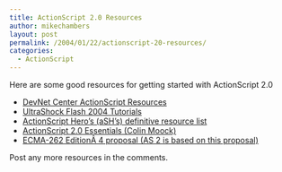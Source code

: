 ```yaml
---
title: ActionScript 2.0 Resources
author: mikechambers
layout: post
permalink: /2004/01/22/actionscript-20-resources/
categories:
  - ActionScript
---
```



Here are some good resources for getting started with ActionScript 2.0

*   [DevNet Center ActionScript Resources][1]
*   [UltraShock Flash 2004 Tutorials][2]
*   [ActionScript Hero&#8217;s (aSH&#8217;s) definitive resource list][3]
*   [ActionScript 2.0 Essentials (Colin Moock)][4]
*   [ECMA-262 EditionÂ 4 proposal (AS 2 is based on this proposal)][5]

Post any more resources in the comments.

 [1]: http://www.macromedia.com/devnet/mx/flash/actionscript.html
 [2]: http://www.ultrashock.com/ff.htm?http://www.ultrashock.com/tutorials/flashmx2004/as2-01.php
 [3]: http://www.actionscripthero.com/adventures/
 [4]: http://www.moock.org/as2e/
 [5]: http://www.mozilla.org/js/language/es4/index.html